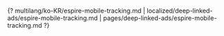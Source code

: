 {? multilang/ko-KR/espire-mobile-tracking.md | localized/deep-linked-ads/espire-mobile-tracking.md | pages/deep-linked-ads/espire-mobile-tracking.md ?}
